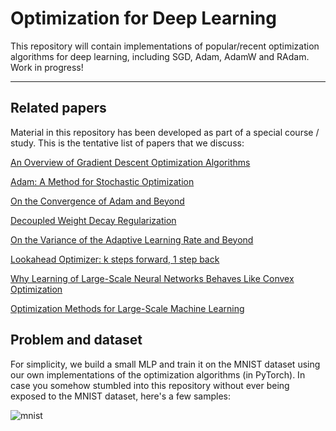 # Optimization for Deep Learning

This repository will contain implementations of popular/recent optimization algorithms for deep learning, including SGD, Adam, AdamW and RAdam. Work in progress!

_____


## Related papers

Material in this repository has been developed as part of a special course / study. This is the tentative list of papers that we discuss:

[An Overview of Gradient Descent Optimization Algorithms](https://arxiv.org/abs/1609.04747)

[Adam: A Method for Stochastic Optimization](https://arxiv.org/abs/1412.6980)

[On the Convergence of Adam and Beyond](https://arxiv.org/abs/1904.09237)

[Decoupled Weight Decay Regularization](https://arxiv.org/abs/1711.05101)

[On the Variance of the Adaptive Learning Rate and Beyond](https://arxiv.org/abs/1908.03265v1)

[Lookahead Optimizer: k steps forward, 1 step back](https://arxiv.org/abs/1907.08610)

[Why Learning of Large-Scale Neural Networks Behaves Like Convex Optimization](https://arxiv.org/abs/1903.02140v1)

[Optimization Methods for Large-Scale Machine Learning](https://arxiv.org/abs/1606.04838)


## Problem and dataset

For simplicity, we build a small MLP and train it on the MNIST dataset using our own implementations of the optimization algorithms (in PyTorch). In case you somehow stumbled into this repository without ever being exposed to the MNIST dataset, here's a few samples:

![mnist](https://github.com/nicklashansen/neural-net-optimization/blob/master/mnist_examples.png)

